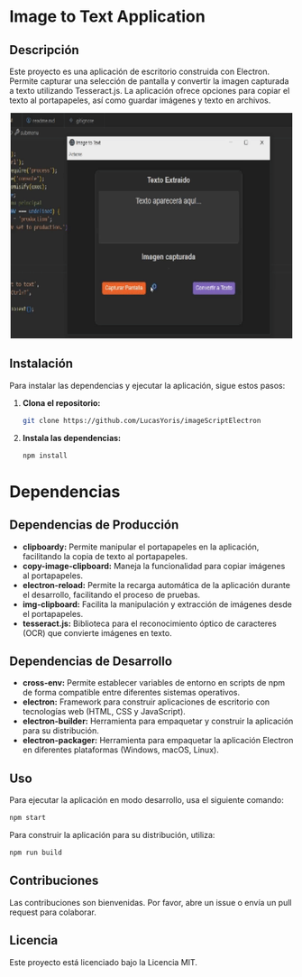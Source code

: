 # Image to Text Application

## Descripción

Este proyecto es una aplicación de escritorio construida con Electron. Permite capturar una selección de pantalla y convertir la imagen capturada a texto utilizando Tesseract.js. La aplicación ofrece opciones para copiar el texto al portapapeles, así como guardar imágenes y texto en archivos.

<div align="center">
   <img src="./src/images/buildedApp.gif" alt="Builded project" width="500" height="400"/>
</div>

## Instalación

Para instalar las dependencias y ejecutar la aplicación, sigue estos pasos:

1. **Clona el repositorio:**
   ```bash
   git clone https://github.com/LucasYoris/imageScriptElectron
   ```
2. **Instala las dependencias:**
   ```bash
   npm install
   ```

# Dependencias

## Dependencias de Producción

- **clipboardy:** Permite manipular el portapapeles en la aplicación, facilitando la copia de texto al portapapeles.
- **copy-image-clipboard:** Maneja la funcionalidad para copiar imágenes al portapapeles.
- **electron-reload:** Permite la recarga automática de la aplicación durante el desarrollo, facilitando el proceso de pruebas.
- **img-clipboard:** Facilita la manipulación y extracción de imágenes desde el portapapeles.
- **tesseract.js:** Biblioteca para el reconocimiento óptico de caracteres (OCR) que convierte imágenes en texto.

## Dependencias de Desarrollo

- **cross-env:** Permite establecer variables de entorno en scripts de npm de forma compatible entre diferentes sistemas operativos.
- **electron:** Framework para construir aplicaciones de escritorio con tecnologías web (HTML, CSS y JavaScript).
- **electron-builder:** Herramienta para empaquetar y construir la aplicación para su distribución.
- **electron-packager:** Herramienta para empaquetar la aplicación Electron en diferentes plataformas (Windows, macOS, Linux).

## Uso

Para ejecutar la aplicación en modo desarrollo, usa el siguiente comando:

```bash
npm start
```

Para construir la aplicación para su distribución, utiliza:

```bash
npm run build
```

## Contribuciones

Las contribuciones son bienvenidas. Por favor, abre un issue o envía un pull request para colaborar.

## Licencia

Este proyecto está licenciado bajo la Licencia MIT.

